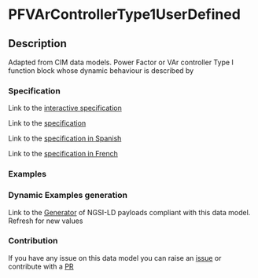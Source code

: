# PFVArControllerType1UserDefined

## Description 

Adapted from CIM data models. Power Factor or VAr controller Type I function block whose dynamic behaviour is described by
### Specification

Link to the [interactive specification](https://swagger.lab.fiware.org/?url=https://smart-data-models.github.io/dataModel.EnergyCIM/PFVArControllerType1UserDefined/swagger.yaml)

Link to the [specification](https://smart-data-models.github.io/dataModel.EnergyCIM/PFVArControllerType1UserDefined/doc/spec.md)

Link to the [specification in Spanish](https://smart-data-models.github.io/dataModel.EnergyCIM/PFVArControllerType1UserDefined/doc/spec_ES.md)

Link to the [specification in French](https://smart-data-models.github.io/dataModel.EnergyCIM/PFVArControllerType1UserDefined/doc/spec_FR.md)
### Examples
### Dynamic Examples generation

Link to the [Generator](https://smartdatamodels.org/extra/ngsi-ld_generator_v0.91.php?schemaUrl=https://raw.githubusercontent.com/smart-data-models/dataModel.EnergyCIM/master/PFVArControllerType1UserDefined/schema.json&email=info@smartdatamodels.org) of NGSI-LD payloads compliant with this data model. Refresh for new values
### Contribution

 If you have any issue on this data model you can raise an [issue](https://github.com/smart-data-models/dataModel.EnergyCIM/issues)  or contribute with a [PR](https://github.com/smart-data-models/dataModel.EnergyCIM/pulls)